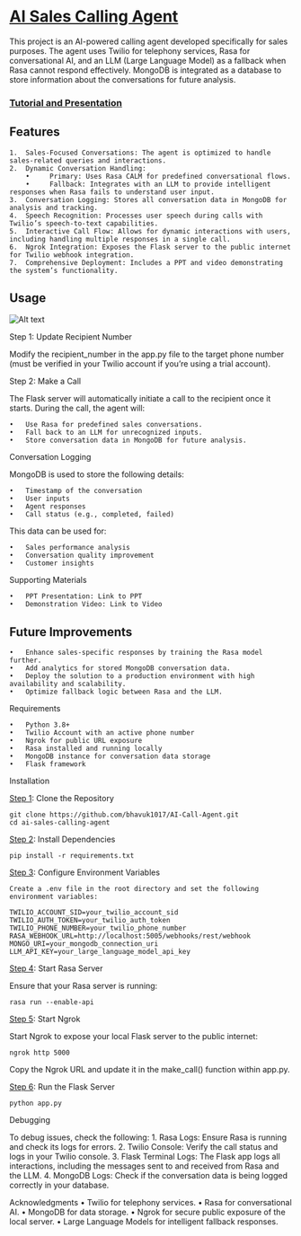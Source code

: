# <ins>AI Sales Calling Agent</ins>

This project is an AI-powered calling agent developed specifically for sales purposes. The agent uses Twilio for telephony services, Rasa for conversational AI, and an LLM (Large Language Model) as a fallback when Rasa cannot respond effectively. MongoDB is integrated as a database to store information about the conversations for future analysis.

### [Tutorial and Presentation](https://drive.google.com/drive/folders/13hPMdORz6eg0soao2s_zqBuIleWQwj9M?usp=sharing)

## Features
	1.	Sales-Focused Conversations: The agent is optimized to handle sales-related queries and interactions.
	2.	Dynamic Conversation Handling:
	    •	  Primary: Uses Rasa CALM for predefined conversational flows.
	    •	  Fallback: Integrates with an LLM to provide intelligent responses when Rasa fails to understand user input.
	3.	Conversation Logging: Stores all conversation data in MongoDB for analysis and tracking.
	4.	Speech Recognition: Processes user speech during calls with Twilio’s speech-to-text capabilities.
	5.	Interactive Call Flow: Allows for dynamic interactions with users, including handling multiple responses in a single call.
	6.	Ngrok Integration: Exposes the Flask server to the public internet for Twilio webhook integration.
	7.	Comprehensive Deployment: Includes a PPT and video demonstrating the system’s functionality.

## Usage
![Alt text](https://github.com/user-attachments/assets/e035f70a-5475-43a6-b4d5-3843d009d317)

Step 1: Update Recipient Number

Modify the recipient_number in the app.py file to the target phone number (must be verified in your Twilio account if you’re using a trial account).

Step 2: Make a Call

The Flask server will automatically initiate a call to the recipient once it starts. During the call, the agent will:

	•	Use Rasa for predefined sales conversations.
	•	Fall back to an LLM for unrecognized inputs.
	•	Store conversation data in MongoDB for future analysis.

Conversation Logging

MongoDB is used to store the following details:

	•	Timestamp of the conversation
	•	User inputs
	•	Agent responses
	•	Call status (e.g., completed, failed)

This data can be used for:

	•	Sales performance analysis
	•	Conversation quality improvement
	•	Customer insights

Supporting Materials

	•	PPT Presentation: Link to PPT
	•	Demonstration Video: Link to Video



## Future Improvements

	•	Enhance sales-specific responses by training the Rasa model further.
	•	Add analytics for stored MongoDB conversation data.
	•	Deploy the solution to a production environment with high availability and scalability.
	•	Optimize fallback logic between Rasa and the LLM.



Requirements

	•	Python 3.8+
	•	Twilio Account with an active phone number
	•	Ngrok for public URL exposure
	•	Rasa installed and running locally
	•	MongoDB instance for conversation data storage
	•	Flask framework



Installation

<ins>Step 1</ins>: Clone the Repository

	git clone https://github.com/bhavuk1017/AI-Call-Agent.git
	cd ai-sales-calling-agent

<ins>Step 2</ins>: Install Dependencies

	pip install -r requirements.txt

<ins>Step 3</ins>: Configure Environment Variables

	Create a .env file in the root directory and set the following environment variables:

	TWILIO_ACCOUNT_SID=your_twilio_account_sid
	TWILIO_AUTH_TOKEN=your_twilio_auth_token
	TWILIO_PHONE_NUMBER=your_twilio_phone_number
	RASA_WEBHOOK_URL=http://localhost:5005/webhooks/rest/webhook
	MONGO_URI=your_mongodb_connection_uri
	LLM_API_KEY=your_large_language_model_api_key


<ins>Step 4</ins>: Start Rasa Server

Ensure that your Rasa server is running:

```rasa run --enable-api```

<ins>Step 5</ins>: Start Ngrok

Start Ngrok to expose your local Flask server to the public internet:

```ngrok http 5000```

Copy the Ngrok URL and update it in the make_call() function within app.py.

<ins>Step 6</ins>: Run the Flask Server

```python app.py```


Debugging

To debug issues, check the following:
	1.	Rasa Logs: Ensure Rasa is running and check its logs for errors.
	2.	Twilio Console: Verify the call status and logs in your Twilio console.
	3.	Flask Terminal Logs: The Flask app logs all interactions, including the messages sent to and received from Rasa and the LLM.
	4.	MongoDB Logs: Check if the conversation data is being logged correctly in your database.


Acknowledgments
	•	Twilio for telephony services.
	•	Rasa for conversational AI.
	•	MongoDB for data storage.
	•	Ngrok for secure public exposure of the local server.
	•	Large Language Models for intelligent fallback responses.

